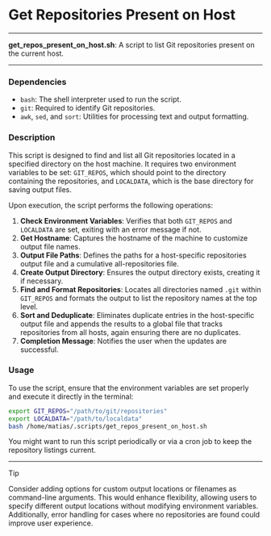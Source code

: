 # Get Repositories Present on Host

---

**get_repos_present_on_host.sh**: A script to list Git repositories present on the current host.

---

### Dependencies

- `bash`: The shell interpreter used to run the script.
- `git`: Required to identify Git repositories.
- `awk`, `sed`, and `sort`: Utilities for processing text and output formatting.

### Description

This script is designed to find and list all Git repositories located in a specified directory on the host machine. It requires two environment variables to be set: `GIT_REPOS`, which should point to the directory containing the repositories, and `LOCALDATA`, which is the base directory for saving output files.

Upon execution, the script performs the following operations:

1. **Check Environment Variables**: Verifies that both `GIT_REPOS` and `LOCALDATA` are set, exiting with an error message if not.
2. **Get Hostname**: Captures the hostname of the machine to customize output file names.
3. **Output File Paths**: Defines the paths for a host-specific repositories output file and a cumulative all-repositories file.
4. **Create Output Directory**: Ensures the output directory exists, creating it if necessary.
5. **Find and Format Repositories**: Locates all directories named `.git` within `GIT_REPOS` and formats the output to list the repository names at the top level.
6. **Sort and Deduplicate**: Eliminates duplicate entries in the host-specific output file and appends the results to a global file that tracks repositories from all hosts, again ensuring there are no duplicates.
7. **Completion Message**: Notifies the user when the updates are successful.

### Usage

To use the script, ensure that the environment variables are set properly and execute it directly in the terminal:

```bash
export GIT_REPOS="/path/to/git/repositories"
export LOCALDATA="/path/to/localdata"
bash /home/matias/.scripts/get_repos_present_on_host.sh
```

You might want to run this script periodically or via a cron job to keep the repository listings current. 

---

> [!TIP]  
Consider adding options for custom output locations or filenames as command-line arguments. This would enhance flexibility, allowing users to specify different output locations without modifying environment variables. Additionally, error handling for cases where no repositories are found could improve user experience.